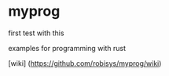 # myprog

first test with this

examples for programming with rust

[wiki] (https://github.com/robisys/myprog/wiki)
